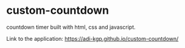 # custom-countdown

countdown timer built with html, css and javascript.

Link to the application: https://adi-kgp.github.io/custom-countdown/
